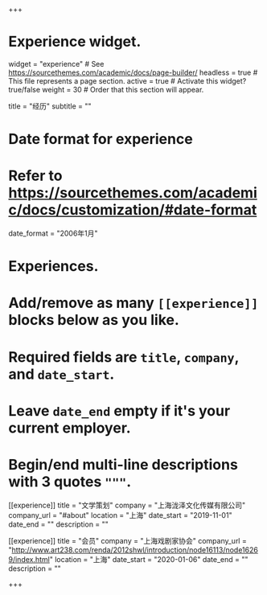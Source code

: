 +++
# Experience widget.
widget = "experience"  # See https://sourcethemes.com/academic/docs/page-builder/
headless = true  # This file represents a page section.
active = true  # Activate this widget? true/false
weight = 30  # Order that this section will appear.

title = "经历"
subtitle = ""

# Date format for experience
#   Refer to https://sourcethemes.com/academic/docs/customization/#date-format
date_format = "2006年1月"

# Experiences.
#   Add/remove as many `[[experience]]` blocks below as you like.
#   Required fields are `title`, `company`, and `date_start`.
#   Leave `date_end` empty if it's your current employer.
#   Begin/end multi-line descriptions with 3 quotes `"""`.

[[experience]]
  title = "文学策划"
  company = "上海泷泽文化传媒有限公司"
  company_url = "#about"
  location = "上海"
  date_start = "2019-11-01"
  date_end = ""
  description = ""

[[experience]]
  title = "会员"
  company = "上海戏剧家协会"
  company_url = "http://www.art238.com/renda/2012shwl/introduction/node16113/node16269/index.html"
  location = "上海"
  date_start = "2020-01-06"
  date_end = ""
  description = ""

+++

